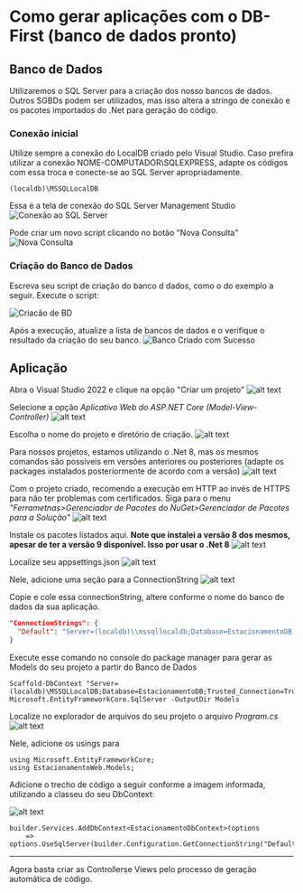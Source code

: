 # Como gerar aplicações com o DB-First (banco de dados pronto)

## Banco de Dados
Utilizaremos o SQL Server para a criação dos nosso bancos de dados. Outros SGBDs podem ser utilizados, mas isso altera a stringo de conexão e os pacotes importados do .Net para geração do código.

### Conexão inicial

Utilize sempre a conexão do LocalDB criado pelo Visual Studio. Caso prefira utilizar a conexão NOME-COMPUTADOR\SQLEXPRESS, adapte os códigos com essa troca e conecte-se ao SQL Server apropriadamente.

```
(localdb)\MSSQLLocalDB
```
Essa é a tela de conexão do SQL Server Management Studio
![Conexão ao SQL Server](./img/image.png)

Pode criar um novo script clicando no botão "Nova Consulta"
![Nova Consulta](./img/image-1.png)

### Criação do Banco de Dados

Escreva seu script de criação do banco d dados, como o do exemplo a seguir. Execute o script:

![Criacão de BD](./img/image-2.png)

Após a execução, atualize a lista de bancos de dados e o verifique o resultado da criação do seu banco.
![Banco Criado com Sucesso](./img/image-3.png)

## Aplicação

Abra o Visual Studio 2022 e clique na opção "Criar um projeto"
![alt text](./img/image-4.png)

Selecione a opção *Aplicativo Web do ASP.NET Core (Model-View-Controller)*
![alt text](./img/image-5.png)

Escolha o nome do projeto e diretório de criação.
![alt text](./img/image-6.png)

Para nossos projetos, estamos utilizando o .Net 8, mas os mesmos comandos são possíveis em versões anteriores ou posteriores (adapte os packages instalados posteriormente de acordo com a versão)
![alt text](./img/image-7.png)

Com o projeto criado, recomendo a execução em HTTP ao invés de HTTPS para não ter problemas com certificados. Siga para o menu *"Ferrametnas>Gerenciador de Pacotes do NuGet>Gerenciador de Pacotes para a Solução"*
![alt text](./img/image-8.png)

Instale os pacotes listados aqui. **Note que instalei a versão 8 dos mesmos, apesar de ter a versão 9 disponível. Isso por usar o .Net 8**
![alt text](./img/image-pkg.png)

Localize seu appsettings.json
![alt text](./img/image-12.png)

Nele, adicione uma seção para a ConnectionString
![alt text](./img/image-13.png)


Copie e cole essa connectionString, altere conforme o nome do banco de dados da sua aplicação.

```json
"ConnectionStrings": {
  "Default": "Server=(localdb)\\mssqllocaldb;Database=EstacionamentoDB;Trusted_Connection=True;"
}
```
Execute esse comando no console do package manager para gerar as Models do seu projeto a partir do Banco de Dados
```Csharp
Scaffold-DbContext "Server=(localdb)\MSSQLLocalDB;Database=EstacionamentoDB;Trusted_Connection=True;TrustServerCertificate=True;" Microsoft.EntityFrameworkCore.SqlServer -OutputDir Models
```
Localize no explorador de arquivos do seu projeto o arquivo *Program.cs*
![alt text](./img/image-14.png)

Nele, adicione os usings para

```CSharp
using Microsoft.EntityFrameworkCore;
using EstacionamentoWeb.Models;
```
Adicione o trecho de código a seguir conforme a imagem informada, utilizando a classeu do seu DbContext:

![alt text](image.png)

```CSharp
builder.Services.AddDbContext<EstacionamentoDbContext>(options 
    => options.UseSqlServer(builder.Configuration.GetConnectionString("Default")));
```

---

Agora basta criar as Controllerse Views pelo processo de geração automática de código.